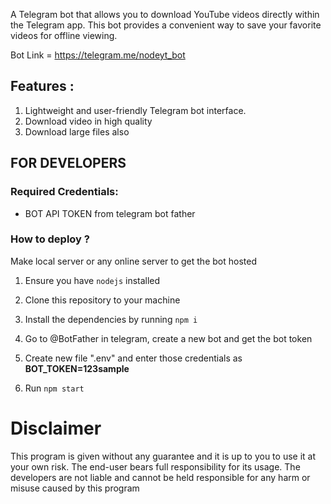 A Telegram bot that allows you to download YouTube videos directly within the Telegram app. This bot provides a convenient way to save your favorite videos for offline viewing.

Bot Link = https://telegram.me/nodeyt_bot

## Features :

1. Lightweight and user-friendly Telegram bot interface.
2. Download video in high quality
3. Download large files also

## FOR DEVELOPERS

### **Required Credentials**:

-   BOT API TOKEN from telegram bot father

### **How to deploy ?**

Make local server or any online server to get the bot hosted

1. Ensure you have `nodejs` installed

2. Clone this repository to your machine

3. Install the dependencies by running `npm i`

4. Go to @BotFather in telegram, create a new bot and get the bot token

5. Create new file ".env" and enter those credentials as **BOT_TOKEN=123sample**

6. Run `npm start`

# Disclaimer

This program is given without any guarantee and it is up to you to use it at your own risk. The end-user bears full responsibility for its usage. The developers are not liable and cannot be held responsible for any harm or misuse caused by this program
